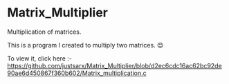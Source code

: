 # Matrix_Multiplier
Multiplication of matrices.

This is a program I created to multiply two matrices. 😊 

To view it, click here :- 
https://github.com/justsarx/Matrix_Multiplier/blob/d2ec6cdc16ac62bc92de90ae6d450867f360b602/Matrix_multiplication.c
